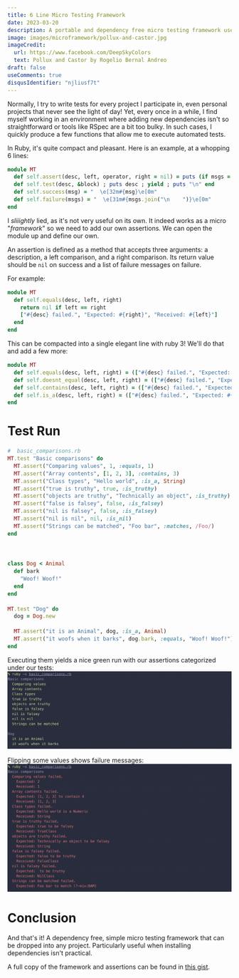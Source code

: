 ```yaml
---
title: 6 Line Micro Testing Framework
date: 2023-03-20
description: A portable and dependency free micro testing framework useful in remote situations
image: images/microframework/pollux-and-castor.jpg
imageCredit:
  url: https://www.facebook.com/DeepSkyColors
  text: Pollux and Castor by Rogelio Bernal Andreo
draft: false
useComments: true
disqusIdentifier: "njliusf7t"
---
```


Normally, I try to write tests for every project I participate in, even personal projects that never see the light of day! Yet, every once in a while, I find myself working in an environment where adding new dependencies isn't so straightforward or tools like RSpec are a bit too bulky. In such cases, I quickly produce a few functions that allow me to execute automated tests. 

In Ruby, it's quite compact and pleasant. Here is an example, at a whopping 6 lines:

```ruby 
module MT
  def self.assert(desc, left, operator, right = nil) = puts (if msgs = self.send(operator, desc, left, right) then failure(msgs) else success(desc) end)
  def self.test(desc, &block) ; puts desc ; yield ; puts "\n" end
  def self.success(msg) = "  \e[32m#{msg}\e[0m"
  def self.failure(msgs) = "  \e[31m#{msgs.join("\n    ")}\e[0m"
end
```

I _sliiightly_ lied, as it's not very useful on its own. It indeed works as a micro "_framework_" so we need to add our own assertions. We can open the module up and define our own.

An assertion is defined as a method that accepts three arguments: a description, a left comparison, and a right comparison. Its return value should be `nil` on success and a list of failure messages on failure.

For example:

```ruby
module MT
  def self.equals(desc, left, right)
    return nil if left == right
    ["#{desc} failed.", "Expected: #{right}", "Received: #{left}"]
  end
end
```

This can be compacted into a single elegant line with ruby 3! We'll do that and add a few more:

```ruby
module MT
  def self.equals(desc, left, right) = (["#{desc} failed.", "Expected: #{right}", "Received: #{left}"] unless left == right)
  def self.doesnt_equal(desc, left, right) = (["#{desc} failed.", "Expected: #{left} and #{right} not to be the same"] if equals(desc, left, right))
  def self.contains(desc, left, right) = (["#{desc} failed.", "Expected: #{left} to contain #{right}", "Received: #{left}"] unless left.include?(right))
  def self.is_a(desc, left, right) = (["#{desc} failed.", "Expected: #{left} is a #{right}", "Received: #{left.class}"] unless left.is_a?(right))
end
```

# Test Run
```ruby
#  basic_comparisons.rb
MT.test "Basic comparisons" do
  MT.assert("Comparing values", 1, :equals, 1)
  MT.assert("Array contents", [1, 2, 3], :contains, 3)
  MT.assert("Class types", "Hello world", :is_a, String)
  MT.assert("true is truthy", true, :is_truthy)
  MT.assert("objects are truthy", "Technically an object", :is_truthy)
  MT.assert("false is falsey", false, :is_falsey)
  MT.assert("nil is falsey", false, :is_falsey)
  MT.assert("nil is nil", nil, :is_nil)
  MT.assert("Strings can be matched", "Foo bar", :matches, /Foo/)
end



class Dog < Animal
  def bark
    "Woof! Woof!"
  end
end

MT.test "Dog" do
  dog = Dog.new

  MT.assert("it is an Animal", dog, :is_a, Animal)
  MT.assert("it woofs when it barks", dog.bark, :equals, "Woof! Woof!")
end
```

Executing them yields a nice green run with our assertions categorized under our tests:
![MT Execution with Successes](/images/microframework/mt-successes.png)

Flipping some values shows failure messages:
![MT Execution with Failures](/images/microframework/mt-failures.png)

# Conclusion
And that's it! A dependency free, simple micro testing framework that can be dropped into any project. Particularly useful when installing dependencies isn't practical.

A full copy of the framework and assertions can be found in [this gist](https://gist.github.com/APiercey/70ca3a5c61569d534edc41c85c546cd8).

